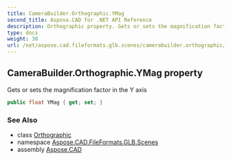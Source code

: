 ```yaml
---
title: CameraBuilder.Orthographic.YMag
second_title: Aspose.CAD for .NET API Reference
description: Orthographic property. Gets or sets the magnification factor in the Y axis
type: docs
weight: 30
url: /net/aspose.cad.fileformats.glb.scenes/camerabuilder.orthographic/ymag/
---
```

## CameraBuilder.Orthographic.YMag property

Gets or sets the magnification factor in the Y axis

```csharp
public float YMag { get; set; }
```

### See Also

* class [Orthographic](../)
* namespace [Aspose.CAD.FileFormats.GLB.Scenes](../../camerabuilder.orthographic/)
* assembly [Aspose.CAD](../../../)


